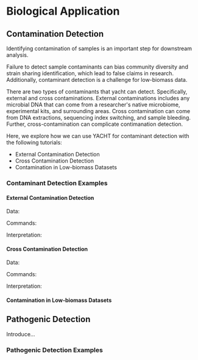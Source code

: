 # Biological Application

## Contamination Detection

Identifying contamination of samples is an important step for downstream analysis. 

Failure to detect sample contaminants can bias community diversity and strain sharing identification, which lead to false claims in research. Additionally, contaminant detection is a challenge for low-biomass data.

There are two types of contaminants that yacht can detect. Specifically, external and cross contaminations. External contaminations includes any microbial DNA that can come from a researcher's native microbiome, experimental kits, and surrounding areas. Cross contamination can come from DNA extractions, sequencing index switching, and sample bleeding. Further, cross-contamination can complicate contimanation detection.

Here, we explore how we can use YACHT for contaminant detection with the following tutorials:
* External Contamination Detection 
* Cross Contamination Detection 
* Contamination in Low-biomass Datasets 

### Contaminant Detection Examples

#### External Contamination Detection

Data:

Commands:

Interpretation:

#### Cross Contamination Detection

Data:

Commands:

Interpretation:

#### Contamination in Low-biomass Datasets

## Pathogenic Detection

Introduce...

### Pathogenic Detection Examples
